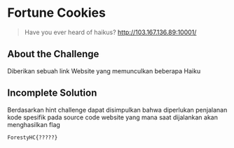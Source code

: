 # Fortune Cookies
> Have you ever heard of haikus?
> http://103.167.136.89:10001/

## About the Challenge
Diberikan sebuah link Website yang memunculkan beberapa Haiku


## Incomplete Solution
Berdasarkan hint challenge dapat disimpulkan bahwa diperlukan penjalanan kode spesifik pada source code website yang mana saat dijalankan akan menghasilkan flag


```shell
ForestyHC{?????}
```
